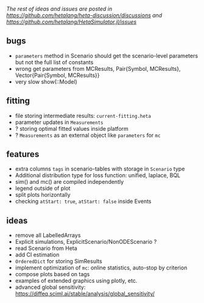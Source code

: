 _The rest of ideas and issues are posted in https://github.com/hetalang/heta-discussion/discussions and https://github.com/hetalang/HetaSimulator.jl/issues_

## bugs

- `parameters` method in Scenario should get the scenario-level parameters but not the full list of constants
- wrong get parameters from MCResults, Pair{Symbol, MCResults}, Vector{Pair{Symbol, MCResults}}
- very slow show(::Model)

## fitting

- file storing intermediate results: `current-fitting.heta`
- parameter updates in `Measurements`
- ? storing optimal fitted values inside platform
- ? `Measurements` as an external object like `parameters` for `mc`

## features

- extra columns `tags` in scenario-tables with storage in `Scenario` type
- Additional distribution type for loss function: unified, laplace, BQL
- sim() and mc() are compiled independently
- legend outside of plot
- split plots horizontally
- checking `atStart: true`, `atStart: false` inside Events

## ideas

- remove all LabelledArrays
- Explicit simulations, ExplicitScenario/NonODEScenario ?
- read Scenario from Heta
- add CI estimation
- `OrderedDict` for storing SimResults
- implement optimization of `mc`: online statistics, auto-stop by criterion
- compose plots based on tags
- examples of extended graphics using plotly, etc.
- advanced global sensitivity: https://diffeq.sciml.ai/stable/analysis/global_sensitivity/
